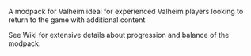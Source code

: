 A modpack for Valheim ideal for experienced Valheim players looking to return to the game with additional content

See Wiki for extensive details about progression and balance of the modpack.
